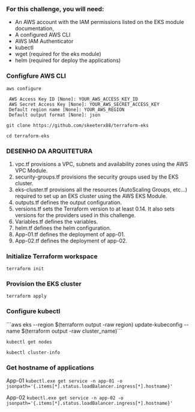 ### For this challenge, you will need:
- An AWS account with the IAM permissions listed on the EKS module documentation,
- A configured AWS CLI
- AWS IAM Authenticator
- kubectl
- wget (required for the eks module)
- helm (required for deploy the applications)

### Configfure AWS CLI
```aws configure```

     AWS Access Key ID [None]: YOUR_AWS_ACCESS_KEY_ID
     AWS Secret Access Key [None]: YOUR_AWS_SECRET_ACCESS_KEY
     Default region name [None]: YOUR_AWS_REGION
     Default output format [None]: json

```git clone https://github.com/skeeterx88/terraform-eks```

```cd terraform-eks```

### DESENHO DA ARQUITETURA ###

1. vpc.tf provisions a VPC, subnets and availability zones using the AWS VPC Module. 
2. security-groups.tf provisions the security groups used by the EKS cluster.
3. eks-cluster.tf provisions all the resources (AutoScaling Groups, etc...) required to set up an EKS cluster using the AWS EKS Module.
4. outputs.tf defines the output configuration.
5. versions.tf sets the Terraform version to at least 0.14. It also sets versions for the providers used in this challenge. 
6. Variables.tf defines the variables.
7. helm.tf defines the helm configuration.
8. App-01.tf defines the deployment of app-01.
9. App-02.tf defines the deployment of app-02.


### Initialize Terraform workspace
```terraform init```
### Provision the EKS cluster
```terraform apply```
### Configure kubectl
``´aws eks --region $(terraform output -raw region) update-kubeconfig --name $(terraform output -raw cluster_name)```

```kubectl get nodes```

```kubectl cluster-info```

### Get hostname of applications
App-01
```kubectl.exe get service -n app-01 -o jsonpath='{.items[*].status.loadBalancer.ingress[*].hostname}'```

App-02
```kubectl.exe get service -n app-02 -o jsonpath='{.items[*].status.loadBalancer.ingress[*].hostname}'```
